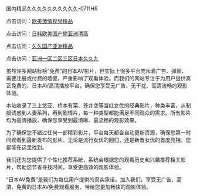 国内精品久久久久久久久久久久-0711HR

点击访问：<a href="https://heiliaoe8ajia.pages.dev">欧美激情视频精品</a>

点击访问：<a href="https://heiliaoow5kzm.pages.dev">日韩欧美国产偷亚洲清高</a>

点击访问：<a href="https://heiliao2dmwwy.pages.dev">久久国产亚洲精品</a>

点击访问：<a href="https://heiliaowzu4ur.pages.dev">亚洲一区二区三区日本久久九</a>


虽然许多网站标榜“免费”的日本AV影片，但实际上很多平台充斥着广告、弹窗、需要注册或付费的墙壁，严重影响了观看体验。而我们的网站专注于为用户提供真正免费的、日本AV高清播放平台，确保您享受无广告、无干扰、高清流畅的观影体验。

本站收录了三上悠亚、桥本有菜、苍井空等当红女优的经典影片，种类丰富，从制服诱惑到人妻系列，再到剧情片，每一种类型都能满足不同观众的需求。所有影片均为高清播放，确保您享受到最清晰、最流畅的观影效果。

为了确保您不错过任何一部精彩影片，平台每天都会自动更新资源，确保您第一时间观看到最新发布的影片。无论是流行女优的回归，还是新晋女优的首度亮相，您都能在这里找到。

我们还为您提供了个性化推荐系统，系统会根据您的观看历史和兴趣推荐相关影片，帮助您节省寻找时间，享受更高效的观影体验。

“日本AV免费”是我们为每位用户提供的真实承诺。加入我们，享受无广告、高清、免费的日本AV免费观看服务，带给您更加畅快的观影体验。

<span style="display:none;">[Canonical link](https://github.com/kg20250711/riben582)</span>
